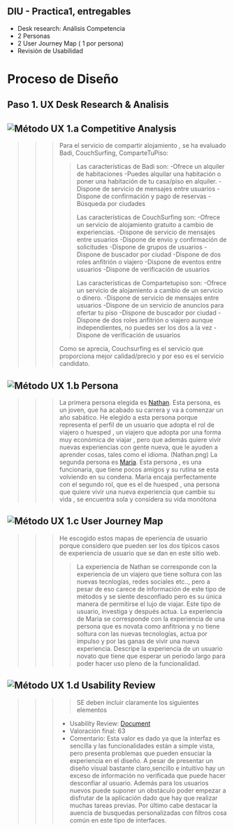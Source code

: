 ## DIU - Practica1, entregables




- Desk research: Análisis Competencia 
- 2 Personas 
- 2 User Journey Map  ( 1 por persona)
- Revisión de Usabilidad 


# Proceso de Diseño 

## Paso 1. UX Desk Research & Analisis 

![Método UX](../img/Competitive.png) 1.a Competitive Analysis
-----

>>>Para el servicio de compartir alojamiento , se ha evaluado Badi, CouchSurfing, ComparteTuPiso:
>>>>Las características de Badi son:
>>>>-Ofrece un alquiler de habitaciones
>>>>-Puedes alquilar una habitación o poner una habitación de tu casa/piso en alquiler.
>>>>-Dispone de servicio de mensajes entre usuarios
>>>>-Dispone de confirmación y pago de reservas
>>>>-Búsqueda por ciudades
>>>>
>>>>Las características de CouchSurfing son:
>>>>-Ofrece un servicio de alojamiento gratuito a cambio de experiencias.
>>>>-Dispone de servicio de mensajes entre usuarios
>>>>-Dispone de envio y confirmación de solicitudes
>>>>-Dispone de grupos de usuarios
>>>>-Dispone de buscador por ciudad
>>>>-Dispone de dos roles anfitrión o viajero
>>>>-Dispone de eventos entre usuarios
>>>>-Dispone de verificación de usuarios
>>>>
>>>>Las características de Compartetupiso son:
>>>>-Ofrece un servicio de alojamiento a cambio de un servicio o dinero.
>>>>-Dispone de servicio de mensajes entre usuarios
>>>>-Dispone de un servicio de anuncios para ofertar tu piso
>>>>-Dispone de buscador por ciudad
>>>>-Dispone de dos roles anfitrión o viajero aunque independientes, no puedes ser los dos a la vez
>>>>-Dispone de verificación de usuarios
>>>>
>>>Como se aprecia, Couchsurfing es el servicio que proporciona mejor calidad/precio y por eso es el servicio candidato.

![Método UX](../img/Persona.png) 1.b Persona
-----


>>> La primera persona elegida es [Nathan](https://github.com/migueg/DIU20/blob/master/P1/Nathan.PNG). Esta persona, es un joven, que ha acabado su carrera y va a comenzar un año sabático. He elegido a esta persona porque representa el perfil de un usuario que adopta el rol de viajero o huesped , un viajero que adopta por una forma muy económica de viajar , pero que además quiere vivir nuevas experiencias con gente nueva, que le ayuden a aprender cosas, tales como el idioma.
(Nathan.png)
>>> La segunda persona es [Maria](https://github.com/migueg/DIU20/blob/master/P1/Maria.PNG). Esta persona , es una funcionaria, que tiene pocos amigos y su rutina se esta volviendo en su condena. Maria encaja perfectamente con el segundo rol, que es el de huesped , una persona que quiere vivir una nueva experiencia que cambie su vida , se encuentra sola y considera su vida monótona

![Método UX](../img/JourneyMap.png) 1.c User Journey Map
----


>>> He escogido estos mapas de eperiencia de usuario porque considero que pueden ser los dos típicos casos de experiencia de usuario que se dan en este sitio web.
>>>>La experiencia de Nathan se corresponde con la experiencia de un viajero que tiene soltura con las nuevas tecnlogías, redes sociales etc.., pero a pesar de eso carece de información de este tipo de métodos y se siente desconfiado pero es su única manera de permitirse el lujo de viajar. Este tipo de usuario, investiga y después actua.
>>>> La experiencia de Maria se corresponde con la experiencia de una persona que es novata como anfitriona y no tiene soltura con las nuevas tecnologías, actua por impulso y por las ganas de vivir una nueva experiencia. Descripe la experiencia de un usuario novato que tiene que esperar un periodo largo para poder hacer uso pleno de la funcionalidad.

![Método UX](../img/usabilityReview.png) 1.d Usability Review
----

>>>> SE deben incluir claramente los siguientes elementos
>>> - Usability Review: [Document](https://github.com/migueg/DIU20/blob/master/P1/Usability-review-template.xls)
>>> - Valoración final: 63
>>> - Comentario: Esta valor es dado ya que la interfaz es sencilla y las funcionalidades están a simple vista, pero presenta problemas 
que pueden ensuciar la experiencia en el diseño. A pesar de presentar un diseño visual bastante claro,sencillo e intuitivo hay un exceso de información no verificada que puede hacer desconfiar al usuario. Además para los usuarios nuevos puede suponer un obstáculo poder 
empezar a disfrutar de la aplicación dado que hay que realizar muchas tareas previas. Por último cabe destacar la auencia de busquedas
personalizadas con filtros cosa común en este tipo de interfaces.

